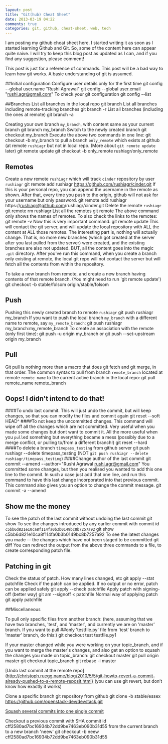 ```yaml
---
layout: post
title: "Git(hub) Cheat Sheet"
date: 2013-03-19 04:22
comments: true
categories: git, github, cheat-sheet, web, tech
---
```



I am posting my github cheat sheet here. I started writing it as soon as I started
learning Github and Git. So, some of the content here can appear quite naive. 
I will try to keep this blog post as updated as I can, and if you find any 
suggestion, please comment!

This post is just for a reference of commands. This post will be a bad way to learn
how git works. A basic understanding of git is assumed.

<!--more-->

##Initial configuration
Configure user details only for the first time
    git config --global user.name "Rushi Agrawal"
    git config --global user.email "rushi.agr@gmail.com"
To check your git configuration
	git config --list
	
##Branches
List all branches in the local repo
	git branch
List all branches including remote-tracking branches
	git branch -r
List all branches (including the ones at remote)
	git branch -a
	
Creating your own branch `my_branch`, with content same as your current branch
	git branch my_branch
Switch to the newly created branch
	git checkout my_branch
Execute the above two commands in one line:
	git checkout -b my_branch
to pull a branch `only_remote` which exists at github (at remote `rushiagr` but not in local repo. (More about `git remote update` later)
	git remote update
    git checkout -b only_remote rushiagr/only_remote

## Remotes
Create a new remote `rushiagr` which will track `cinder` repository by user `rushiagr`
    git remote add rushiagr https://github.com/rushiagr/cinder.git
If this is your personal repo, you can append the username in the remote as shown. After that, every time you push to the origin, 
github will not ask for your username but only password.
    git remote add rushiagr https://rushiagr@github.com/rushiagr/cinder.git
Delete the remote `rushiagr`
    git remote rm rushiagr
List all the remotes
    git remote
The above command only shows the names of remotes. To also check the links to the remotes:
    git remote -v
Now this is very important command.
    git remote update
This will contact the git server, and will update the local repository with ALL the content at ALL those remotes. The interesting part is, nothing will actually change. That is, no more new branches (which got created at the server after you last pulled from the server) were created, and the existing branches are also not updated. BUT, all the content goes into the magic `.git` directory. After you've run this command, when you create a branch only existing at remote, the local git repo will not contact the server but will fetch all the contents from within the repository.

To take a new branch from remote, and create a new branch having contents of that remote branch. (You might need to run 'git remote update')
	git checkout -b stable/folsom origin/stable/folsom

## Push
Pushing this newly created branch to remote `rushiagr`
	git push rushiagr my_branch
If you want to push the local branch `my_branch` with a different name to 
remote, say `my_remote_branch`:
    git push rushiagr my_branch:my_remote_branch
To create an association with the remote (only first time):
	git push -u origin my_branch
or
	git push --set-upstream origin my_branch

## Pull
Git pull is nothing more than a macro that does git fetch and git merge, in 
that order. The common syntax to pull from branch `remote_branch` located at remote `remote_name` to the current active branch in the local repo:
	git pull remote_name remote_branch

## Oops! I didn't intend to do that!
####To undo last commit. 
This will just undo the commit, but will keep changes, so that you can modify the files and commit again
	git reset --soft HEAD^
####To not keep the uncommitted changes. 
This command will wipe off all the changes which are not committed. Very useful when you made some changes but dont want to commit it. All the more useful when you `pull`ed something but everything became a mess (possibly due to a merge conflict, or pulling to/from a different branch!)
	git reset --hard
####To delete a branch `timepass_testing` from github server
	git push rushiagr --delete timepass_testing
(NOT `git push rushiagr --delete rushiagr/timepass_testing`)
####Change author of the last commit
	git commit --amend --author="Rushi Agrawal <rushi.agr@gmail.com>"
You committed some changes, but then you realised you wanted to add this one line to the commit. In such a case
just add that one line, and run this command to have this last change incorporated into that previous commit. This command also gives you an option to 
change the commit message.
    git commit -a --amend

## Show me the money
To see the patch of the last commit without undoing the last commit
	git show
To see the changes introduced by any earlier commit with commit id `c5bb6d821e10ca8f114fa0b3b0149bc8b7257a92`
    git show c5bb6d821e10ca8f114fa0b3b0149bc8b7257a92
To see the latest changes you made -- the changes which have not been staged to be committed
    git diff
You can redirect the output from the above three commands to a file, to create corresponding patch file.

## Patching in git	
Check the status of patch. How many lines changed, etc
	git apply --stat patchfile
Check if the patch can be applied.
If no output or no error, patch can be applied safely
	git apply --check patchfile
Apply patch with signing-off (better way)
	git am --signoff < patchfile
Normal way of applying patch
	git apply patchfile


##Miscellaneous
	
To pull only specific files from another branch: (here, assuming that we have two branches, 'test', and 'master', and currently we are on 'master' branch. If you want to pull ##only 'testfile.py' file from 'test' branch to 'master' branch, do this:)
	git checkout test testfile.py1
	
	
	
If your master changed while you were working on your topic_branch, and if you want to merge the master's changes, and also get an option to squash the changes you made on topic_branch:
	git checkout master
	git pull origin master
	git checkout topic_branch
	git rebase -i master

[Undo last commit at the remote repo](http://christoph.ruegg.name/blog/2010/5/5/git-howto-revert-a-commit-already-pushed-to-a-remote-reposit.html}
(you can use git revert, but don’t know how exactly it works)

Clone a specific branch git repository from github
	git clone -b stable/essex https://github.com/openstack-dev/devstack.git

[Squash several commits into one single commit](https://makandracards.com/makandra/527-squash-several-git-commits-into-a-single-commit)
	
Checkout a previous commit with SHA commit id cff2580ad7bc16934b72dd9be7463eb090b31d55 from the current branch to a new branch 'neew'
	git checkout -b neew cff2580ad7bc16934b72dd9be7463eb090b31d55
	

